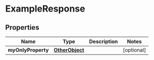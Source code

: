 
# ExampleResponse

## Properties
Name | Type | Description | Notes
------------ | ------------- | ------------- | -------------
**myOnlyProperty** | [**OtherObject**](OtherObject.md) |  |  [optional]



